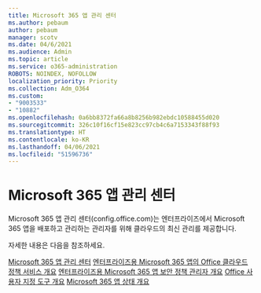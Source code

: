 ```yaml
---
title: Microsoft 365 앱 관리 센터
ms.author: pebaum
author: pebaum
manager: scotv
ms.date: 04/6/2021
ms.audience: Admin
ms.topic: article
ms.service: o365-administration
ROBOTS: NOINDEX, NOFOLLOW
localization_priority: Priority
ms.collection: Adm_O364
ms.custom:
- "9003533"
- "10882"
ms.openlocfilehash: 0a6bb8372fa66a8b8256b982ebdc10588455d020
ms.sourcegitcommit: 326c10f16cf15e823cc97cb4c6a7153343f88f93
ms.translationtype: HT
ms.contentlocale: ko-KR
ms.lasthandoff: 04/06/2021
ms.locfileid: "51596736"
---
```

# <a name="microsoft-365-apps-admin-center"></a>Microsoft 365 앱 관리 센터

Microsoft 365 앱 관리 센터(config.office.com)는 엔터프라이즈에서 Microsoft 365 앱을 배포하고 관리하는 관리자를 위해 클라우드의 최신 관리를 제공합니다. 

자세한 내용은 다음을 참조하세요.

[Microsoft 365 앱 관리 센터](https://docs.microsoft.com/deployoffice/admincenter/overview)
[엔터프라이즈용 Microsoft 365 앱의 Office 클라우드 정책 서비스 개요](https://docs.microsoft.com/deployoffice/overview-office-cloud-policy-service)
[엔터프라이즈용 Microsoft 365 앱 보안 정책 관리자 개요](https://docs.microsoft.com/deployoffice/overview-of-security-policy-advisor)
[Office 사용자 지정 도구 개요](https://docs.microsoft.com/deployoffice/overview-of-the-office-customization-tool-for-click-to-run)
[Microsoft 365 앱 상태 개요](https://docs.microsoft.com/deployoffice/admincenter/microsoft-365-apps-health)